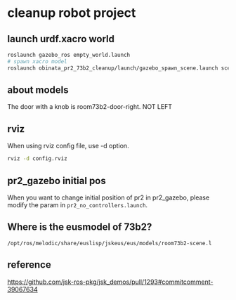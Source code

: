 # cleanup robot project
## launch urdf.xacro world
```bash
roslaunch gazebo_ros empty_world.launch
# spawn xacro model
roslaunch obinata_pr2_73b2_cleanup/launch/gazebo_spawn_scene.launch scene:=door_with_wall
```

## about models
The door with a knob is room73b2-door-right. NOT LEFT

## rviz
When using rviz config file, use -d option.
```bash
rviz -d config.rviz
```

## pr2_gazebo initial pos
When you want to change initial position of pr2 in pr2_gazebo, please modify the param in `pr2_no_controllers.launch`.


## Where is the eusmodel of 73b2?
`/opt/ros/melodic/share/euslisp/jskeus/eus/models/room73b2-scene.l`


## reference
https://github.com/jsk-ros-pkg/jsk_demos/pull/1293#commitcomment-39067634